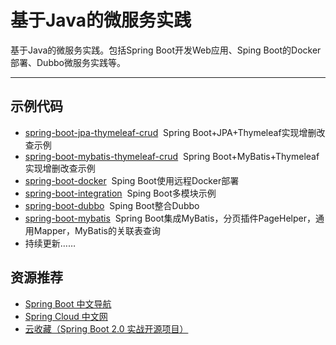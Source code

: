 # 基于Java的微服务实践
基于Java的微服务实践。包括Spring Boot开发Web应用、Sping Boot的Docker部署、Dubbo微服务实践等。

---

## 示例代码
- [spring-boot-jpa-thymeleaf-crud](spring-boot-jpa-thymeleaf-crud/)&nbsp;&nbsp;Spring Boot+JPA+Thymeleaf实现增删改查示例
- [spring-boot-mybatis-thymeleaf-crud](spring-boot-mybatis-thymeleaf-crud/)&nbsp;&nbsp;Spring Boot+MyBatis+Thymeleaf实现增删改查示例
- [spring-boot-docker](spring-boot-docker/)&nbsp;&nbsp;Sping Boot使用远程Docker部署
- [spring-boot-integration](spring-boot-integration/)&nbsp;&nbsp;Sping Boot多模块示例
- [spring-boot-dubbo](spring-boot-dubbo/)&nbsp;&nbsp;Sping Boot整合Dubbo
- [spring-boot-mybatis](https://github.com/wander-chu/spring-boot-mybatis)  &nbsp;Spring Boot集成MyBatis，分页插件PageHelper，通用Mapper，MyBatis的关联表查询
- 持续更新……

## 资源推荐
- [Spring Boot 中文导航](http://springboot.fun/)
- [Spring Cloud 中文网](https://springcloud.cc/)
- [云收藏（Spring Boot 2.0 实战开源项目）](https://github.com/cloudfavorites/favorites-web)